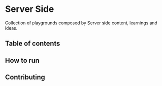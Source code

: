 # Server Side
Collection of playgrounds composed by Server side content, learnings and ideas.

## Table of contents

## How to run

## Contributing
